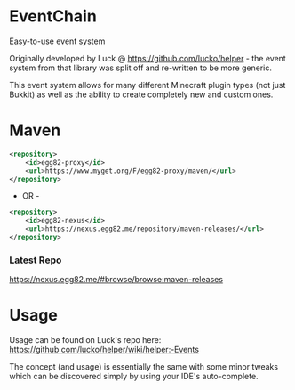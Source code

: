 # EventChain
Easy-to-use event system

Originally developed by Luck @ https://github.com/lucko/helper - the event system from that library was split off and re-written to be more generic.

This event system allows for many different Minecraft plugin types (not just Bukkit) as well as the ability to create completely new and custom ones.

# Maven

```XML
<repository>
    <id>egg82-proxy</id>
    <url>https://www.myget.org/F/egg82-proxy/maven/</url>
</repository>
```

- OR -

```XML
<repository>
    <id>egg82-nexus</id>
    <url>https://nexus.egg82.me/repository/maven-releases/</url>
</repository>
```

### Latest Repo
https://nexus.egg82.me/#browse/browse:maven-releases

# Usage

Usage can be found on Luck's repo here: https://github.com/lucko/helper/wiki/helper:-Events

The concept (and usage) is essentially the same with some minor tweaks which can be discovered simply by using your IDE's auto-complete.